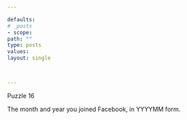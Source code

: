```yaml
---

defaults:
# _posts
- scope:
path: ""
type: posts
values:
layout: single



---
```


Puzzle 16

The month and year you joined Facebook, in YYYYMM form.







